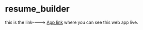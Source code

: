 # resume_builder

this is the link----> [App link](resumegeneratorr.netlify.app)
where you can see this web app live.
